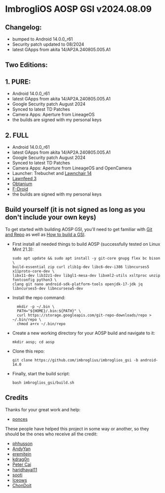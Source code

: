 # ImbrogliOS AOSP GSI v2024.08.09

## Changelog:
- bumped to Android 14.0.0_r61
- Security patch updated to 08/2024
- latest GApps from akita 14/AP2A.240805.005.A1

## Two Editions:

## 1. PURE:
- Android 14.0.0_r61
- latest GApps from akita 14/AP2A.240805.005.A1
- Google Security patch August 2024
- Synced to latest TD Patches
- Camera Apps: Aperture from LineageOS
- the builds are signed with my personal keys


## 2. FULL
- Android 14.0.0_r61
- latest GApps from akita 14/AP2A.240805.005.A1
- Google Security patch August 2024
- Synced to latest TD Patches
- Camera Apps: Aperture from LineageOS and OpenCamera
- Launcher: Trebuchet and [Lawnchair 14](https://github.com/LawnchairLauncher/lawnchair)
- [Lawnfeed 3](https://github.com/LawnchairLauncher/lawnfeed)
- [Obtanium](https://github.com/ImranR98/Obtainium)
- [F-Droid](https://f-droid.org/)
- the builds are signed with my personal keys



## Build yourself (it is not signed as long as you don't include your own keys)
To get started with building AOSP GSI, you'll need to get familiar with [Git and Repo](https://source.android.com/source/using-repo.html) as well as [How to build a GSI](https://github.com/phhusson/treble_experimentations/wiki/How-to-build-a-GSI%3F).
- First install all needed things to build AOSP (successfully tested on Linux Mint 21.3):
    ```
    sudo apt update && sudo apt install -y git-core gnupg flex bc bison \
	build-essential zip curl zlib1g-dev libc6-dev-i386 libncurses5 x11proto-core-dev \
	libx11-dev lib32z1-dev libgl1-mesa-dev libxml2-utils xsltproc unzip fontconfig python3 \
	clang git nano android-sdk-platform-tools openjdk-17-jdk jq libncurses5-dev libncursesw5-dev
    ```
- Install the repo command:
  ```
	mkdir -p ~/.bin \
	PATH="${HOME}/.bin:${PATH}" \
	curl https://storage.googleapis.com/git-repo-downloads/repo > ~/.bin/repo \
	chmod a+rx ~/.bin/repo
	```

- Create a new working directory for your AOSP build and navigate to it:
    ```
    mkdir aosp; cd aosp
    ```
- Clone this repo:
    ```
    git clone https://github.com/imbroglius/imbroglios_gsi -b android-14.0
    ```
- Finally, start the build script:
    ```
    bash imbroglios_gsi/build.sh
    ```


## Credits

Thanks for your great work and help:
- [ponces](https://github.com/ponces)

These people have helped this project in some way or another, so they should be the ones who receive all the credit:
- [phhusson](https://github.com/phhusson)
- [AndyYan](https://github.com/AndyCGYan)
- [eremitein](https://github.com/eremitein)
- [kdrag0n](https://github.com/kdrag0n)
- [Peter Cai](https://github.com/PeterCxy)
- [haridhayal11](https://github.com/haridhayal11)
- [sooti](https://github.com/sooti)
- [Iceows](https://github.com/Iceows)
- [ChonDoit](https://github.com/ChonDoit)
